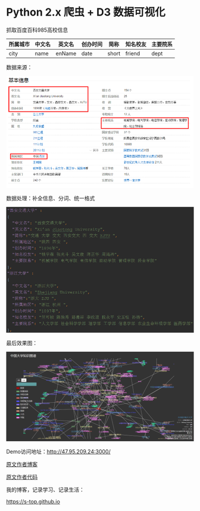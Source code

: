 # Python 2.x 爬虫 + D3 数据可视化

抓取百度百科985高校信息

所属城市  | 中文名  | 英文名  | 创办时间  | 简称  | 知名校友  | 主要院系
--------- | --------- | --------- | --------- | --------- | --------- | ---------
city  | name  | enName  | date  | short  | friend  | dept

数据来源：

![image](image/2.png)

数据处理：补全信息、分词、统一格式

![image](image/3.png)

最后效果图：

![image](image/1.png)

Demo访问地址：http://47.95.209.24:3000/

[原文作者博客](http://zhanghonglun.cn/)

[原文作者代码](https://github.com/Honlan/starwar-visualization)

我的博客，记录学习、记录生活：

https://s-top.github.io

